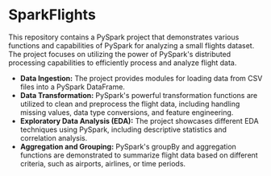 # SparkFlights
This repository contains a PySpark project that demonstrates various functions and capabilities of PySpark for analyzing a small flights dataset. The project focuses on utilizing the power of PySpark's distributed processing capabilities to efficiently process and analyze flight data.

- **Data Ingestion:** The project provides modules for loading data from CSV files into a PySpark DataFrame.
- **Data Transformation:** PySpark's powerful transformation functions are utilized to clean and preprocess the flight data, including handling missing values, data type conversions, and feature engineering.
- **Exploratory Data Analysis (EDA):** The project showcases different EDA techniques using PySpark, including descriptive statistics and correlation analysis.
- **Aggregation and Grouping:** PySpark's groupBy and aggregation functions are demonstrated to summarize flight data based on different criteria, such as airports, airlines, or time periods.
